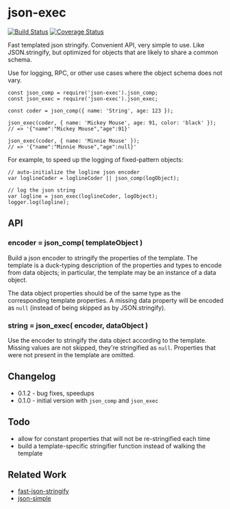 json-exec
=========
[![Build Status](https://travis-ci.org/andrasq/node-json-exec.svg?branch=master)](https://travis-ci.org/andrasq/node-json-exec)
[![Coverage Status](https://coveralls.io/repos/github/andrasq/node-json-exec/badge.svg?branch=master)](https://coveralls.io/github/andrasq/node-json-exec?branch=master)

Fast templated json stringify.  Convenient API, very simple to use.  Like JSON.stringify,
but optimized for objects that are likely to share a common schema.

Use for logging, RPC, or other use cases where the object schema does not vary.

    const json_comp = require('json-exec').json_comp;
    const json_exec = require('json-exec').json_exec;

    const coder = json_comp({ name: 'String', age: 123 });

    json_exec(coder, { name: 'Mickey Mouse', age: 91, color: 'black' });
    // => '{"name":"Mickey Mouse","age":91}'

    json_exec(coder, { name: 'Minnie Mouse' });
    // => '{"name":"Minnie Mouse","age":null}'

For example, to speed up the logging of fixed-pattern objects:

    // auto-initialize the logline json encoder
    var loglineCoder = loglineCoder || json_comp(logObject);

    // log the json string
    var logline = json_exec(loglineCoder, logObject);
    logger.log(logline);


API
----------------

### encoder = json_comp( templateObject )

Build a json encoder to stringify the properties of the template.  The template is a
duck-typing description of the properties and types to encode from data objects; in
particular, the template may be an instance of a data object.

The data object properties should be of the same type as the corresponding template
properties.  A missing data property will be encoded as `null` (instead of being skipped as
by JSON.stringify).


### string = json_exec( encoder, dataObject )

Use the encoder to stringify the data object according to the template.  Missing values are
not skipped, they're stringified as `null`.  Properties that were not present in the template
are omitted.


Changelog
----------------

- 0.1.2 - bug fixes, speedups
- 0.1.0 - initial version with `json_comp` and `json_exec`


Todo
----------------

- allow for constant properties that will not be re-stringified each time
- build a template-specific stringifier function instead of walking the template


Related Work
----------------

- [fast-json-stringify](http://github.com/fastify/fast-json-stringify)
- [json-simple](http://github.com/andrasq/node-json-simple)

